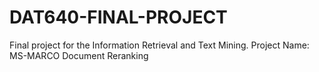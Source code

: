 # DAT640-FINAL-PROJECT
Final project for the Information Retrieval and Text Mining. Project Name: MS-MARCO Document Reranking
